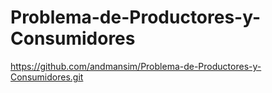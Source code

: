 # Problema-de-Productores-y-Consumidores

https://github.com/andmansim/Problema-de-Productores-y-Consumidores.git
